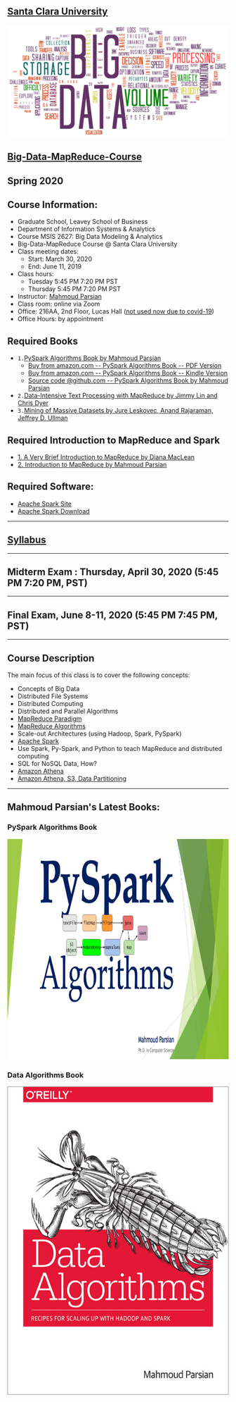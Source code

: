 [Santa Clara University](http://scu.edu/)
-----------------------------------------


<img src="images/big-data-words2.png"/>


[Big-Data-MapReduce-Course](https://www.scu.edu/business/ms-information-systems/curriculum/msis-courses/)
----------------------------

## Spring 2020
## Course Information: 
* Graduate School, Leavey School of Business
* Department of Information Systems & Analytics
* Course MSIS 2627: Big Data Modeling & Analytics
* Big-Data-MapReduce Course @ Santa Clara University
* Class meeting dates: 
	* Start: March 30, 2020
	* End: June 11, 2019
* Class hours:  
	* Tuesday 5:45 PM 7:20 PM PST
	* Thursday 5:45 PM 7:20 PM PST	
* Instructor: [Mahmoud Parsian](https://www.scu.edu/business/isa/faculty/parsian/)
* Class room: online via Zoom
* Office: 216AA, 2nd Floor, Lucas Hall ([not used now due to covid-19](https://www.cdc.gov/coronavirus/2019-nCoV/index.html))
* Office Hours: by appointment

## Required Books

* `1.`[PySpark Algorithms Book by Mahmoud Parsian](https://www.amazon.com/dp/B07X4B2218/ref=sr_1_2)
	* [Buy from amazon.com -- PySpark Algorithms Book -- PDF Version](https://www.amazon.com/PySpark-Algorithms-Mahmoud-Parsian-ebook/dp/B07WQHTVCJ/)
	* [Buy from amazon.com -- PySpark Algorithms Book -- Kindle Version](https://www.amazon.com/PySpark-Algorithms-Version-Mahmoud-Parsian-ebook/dp/B07X4B2218/)
	* [Source code @github.com -- PySpark Algorithms Book by Mahmoud Parsian](https://github.com/mahmoudparsian/pyspark-algorithms)
* `2.`[Data-Intensive Text Processing with MapReduce by Jimmy Lin and Chris Dyer](http://lintool.github.io/MapReduceAlgorithms/ed1n/MapReduce-algorithms.pdf)
* `3.`[Mining of Massive Datasets by Jure Leskovec, Anand Rajaraman, Jeffrey D. Ullman](http://infolab.stanford.edu/~ullman/mmds/book.pdf)

## Required Introduction to MapReduce and Spark 

* [1. A Very Brief Introduction to MapReduce by Diana MacLean](http://hci.stanford.edu/courses/cs448g/a2/files/map_reduce_tutorial.pdf)
* [2. Introduction to MapReduce by Mahmoud Parsian](http://mapreduce4hackers.com/docs/Introduction-to-MapReduce.pdf)

## Required Software: 

* [Apache Spark Site](http://spark.apache.org/)
* [Apache Spark Download](https://www.apache.org/dyn/closer.lua/spark/spark-2.4.4/spark-2.4.4-bin-hadoop2.7.tgz)

----------------------------

## [Syllabus](./syllabus/2020-Spring/)


----------------------------

## Midterm Exam : Thursday, April 30, 2020 (5:45 PM 7:20 PM, PST)


----------------------------

## Final Exam, June 8-11, 2020 (5:45 PM 7:45 PM, PST)


----------------------------


## Course Description
The main focus of this class is to cover the following concepts:

* Concepts of Big Data
* Distributed File Systems
* Distributed Computing
* Distributed and Parallel Algorithms
* [MapReduce Paradigm](http://lintool.github.io/MapReduceAlgorithms/ed1n/MapReduce-algorithms.pdf)
* [MapReduce Algorithms](http://lintool.github.io/MapReduceAlgorithms/ed1n/MapReduce-algorithms.pdf)
* Scale-out Architectures (using Hadoop, Spark, PySpark)
* [Apache Spark](http://spark.apache.org/)
* Use Spark, Py-Spark, and Python to teach MapReduce and distributed computing
* SQL for NoSQL Data, How?
* [Amazon Athena](https://aws.amazon.com/athena/)
* [Amazon Athena, S3, Data Partitioning](https://aws.amazon.com/athena/)
---------------------------

## Mahmoud Parsian's Latest Books: 

### PySpark Algorithms Book

<a href="https://www.amazon.com/PySpark-Algorithms-Version-Mahmoud-Parsian-ebook/dp/B07X4B2218/">
    <img 
        alt="PySpark Algorithms Book" 
        src="images/pyspark_algorithms.jpg"
        width="550" 
        height="500"
    >
</a>

### Data Algorithms Book

<a href="http://shop.oreilly.com/product/0636920033950.do">
    <img 
        alt="Data Algorithms Book" 
        src="images/large-image.jpg"
        width="550" 
        height="700"
    >
</a>